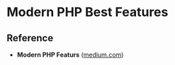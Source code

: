 # Modern PHP Best Features

## Reference
* **Modern PHP Featurs** ([medium.com](https://medium.com/sevensenders-techblog/modern-php-know-the-best-php-features-til-php-7-4-e3b2bf5916b2))
